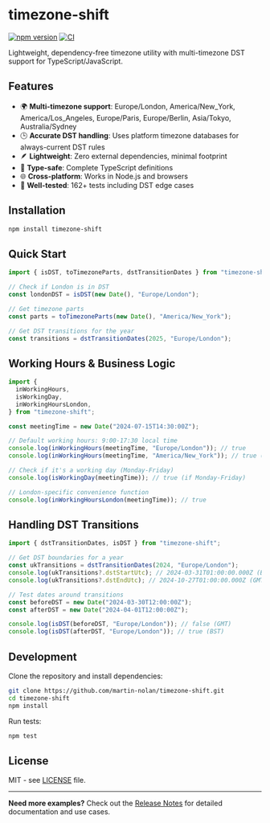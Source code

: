# timezone-shift

[![npm version](https://img.shields.io/npm/v/timezone-shift?color=blue)](https://www.npmjs.com/package/timezone-shift)
[![CI](https://github.com/martin-nolan/timezone-shift/actions/workflows/ci.yml/badge.svg)](https://github.com/martin-nolan/timezone-shift/actions)

Lightweight, dependency-free timezone utility with multi-timezone DST support for TypeScript/JavaScript.

## Features

- 🌍 **Multi-timezone support**: Europe/London, America/New_York, America/Los_Angeles, Europe/Paris, Europe/Berlin, Asia/Tokyo, Australia/Sydney
- 🕒 **Accurate DST handling**: Uses platform timezone databases for always-current DST rules
- 🪶 **Lightweight**: Zero external dependencies, minimal footprint
- 🔧 **Type-safe**: Complete TypeScript definitions
- 🌐 **Cross-platform**: Works in Node.js and browsers
- 🧪 **Well-tested**: 162+ tests including DST edge cases

## Installation

```bash
npm install timezone-shift
```

## Quick Start

```typescript
import { isDST, toTimezoneParts, dstTransitionDates } from "timezone-shift";

// Check if London is in DST
const londonDST = isDST(new Date(), "Europe/London");

// Get timezone parts
const parts = toTimezoneParts(new Date(), "America/New_York");

// Get DST transitions for the year
const transitions = dstTransitionDates(2025, "Europe/London");
```

## Working Hours & Business Logic

```typescript
import {
  inWorkingHours,
  isWorkingDay,
  inWorkingHoursLondon,
} from "timezone-shift";

const meetingTime = new Date("2024-07-15T14:30:00Z");

// Default working hours: 9:00-17:30 local time
console.log(inWorkingHours(meetingTime, "Europe/London")); // true
console.log(inWorkingHours(meetingTime, "America/New_York")); // true (10:30 EDT)

// Check if it's a working day (Monday-Friday)
console.log(isWorkingDay(meetingTime)); // true (if Monday-Friday)

// London-specific convenience function
console.log(inWorkingHoursLondon(meetingTime)); // true
```

## Handling DST Transitions

```typescript
import { dstTransitionDates, isDST } from "timezone-shift";

// Get DST boundaries for a year
const ukTransitions = dstTransitionDates(2024, "Europe/London");
console.log(ukTransitions?.dstStartUtc); // 2024-03-31T01:00:00.000Z (BST starts)
console.log(ukTransitions?.dstEndUtc); // 2024-10-27T01:00:00.000Z (GMT resumes)

// Test dates around transitions
const beforeDST = new Date("2024-03-30T12:00:00Z");
const afterDST = new Date("2024-04-01T12:00:00Z");

console.log(isDST(beforeDST, "Europe/London")); // false (GMT)
console.log(isDST(afterDST, "Europe/London")); // true (BST)
```

## Development

Clone the repository and install dependencies:

```bash
git clone https://github.com/martin-nolan/timezone-shift.git
cd timezone-shift
npm install
```

Run tests:

```bash
npm test
```

## License

MIT - see [LICENSE](LICENSE) file.

---

**Need more examples?** Check out the [Release Notes](RELEASE_NOTES.md) for detailed documentation and use cases.

